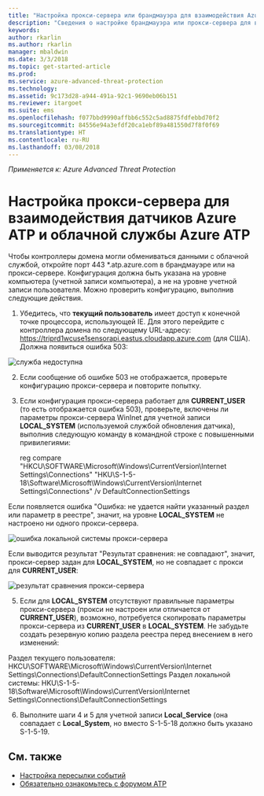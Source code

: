 ```yaml
---
title: "Настройка прокси-сервера или брандмауэра для взаимодействия Azure ATP с датчиком | Документы Майкрософт"
description: "Сведения о настройке брандмауэра или прокси-сервера для взаимодействия облачной службы Azure ATP и датчиков Azure ATP"
keywords: 
author: rkarlin
ms.author: rkarlin
manager: mbaldwin
ms.date: 3/3/2018
ms.topic: get-started-article
ms.prod: 
ms.service: azure-advanced-threat-protection
ms.technology: 
ms.assetid: 9c173d28-a944-491a-92c1-9690eb06b151
ms.reviewer: itargoet
ms.suite: ems
ms.openlocfilehash: f077bbd9990affbb6c552c5ad8875fdfebbd70f2
ms.sourcegitcommit: 84556e94a3efdf20ca1ebf89a481550d7f8f0f69
ms.translationtype: HT
ms.contentlocale: ru-RU
ms.lasthandoff: 03/08/2018
---
```

*Применяется к: Azure Advanced Threat Protection*



# <a name="configure-your-proxy-to-allow-communication-between-azure-atp-sensors-and-the-azure-atp-cloud-service"></a>Настройка прокси-сервера для взаимодействия датчиков Azure ATP и облачной службы Azure ATP

Чтобы контроллеры домена могли обмениваться данными с облачной службой, откройте порт 443 *.atp.azure.com в брандмауэре или на прокси-сервере. Конфигурация должна быть указана на уровне компьютера (учетной записи компьютера), а не на уровне учетной записи пользователя. Можно проверить конфигурацию, выполнив следующие действия.
 
1.  Убедитесь, что **текущий пользователь** имеет доступ к конечной точке процессора, использующей IE. Для этого перейдите с контроллера домена по следующему URL-адресу: https://triprd1wcuse1sensorapi.eastus.cloudapp.azure.com (для США). Должна появиться ошибка 503:

 ![служба недоступна](./media/service-unavailable.png)
 
2.  Если сообщение об ошибке 503 не отображается, проверьте конфигурацию прокси-сервера и повторите попытку.

3.  Если конфигурация прокси-сервера работает для **CURRENT_USER** (то есть отображается ошибка 503), проверьте, включены ли параметры прокси-сервера WinInet для учетной записи **LOCAL_SYSTEM** (используемой службой обновления датчика), выполнив следующую команду в командной строке с повышенными привилегиями:
 
    reg compare "HKCU\SOFTWARE\Microsoft\Windows\CurrentVersion\Internet Settings\Connections" "HKU\S-1-5-18\Software\Microsoft\Windows\CurrentVersion\Internet Settings\Connections" /v DefaultConnectionSettings

Если появляется ошибка "Ошибка: не удается найти указанный раздел или параметр в реестре", значит, на уровне **LOCAL_SYSTEM** не настроено ни одного прокси-сервера.
 
 ![ошибка локальной системы прокси-сервера](./media/proxy-local-system-error.png)

Если выводится результат "Результат сравнения: не совпадают", значит, прокси-сервер задан для **LOCAL_SYSTEM**, но не совпадает с прокси для **CURRENT_USER**:
 
  ![результат сравнения прокси-сервера](./media/proxy-result-compared.png)

5.  Если для **LOCAL_SYSTEM** отсутствуют правильные параметры прокси-сервера (прокси не настроен или отличается от **CURRENT_USER**), возможно, потребуется скопировать параметры прокси-сервера из **CURRENT_USER** в **LOCAL_SYSTEM**. Не забудьте создать резервную копию раздела реестра перед внесением в него изменений:

 Раздел текущего пользователя: HKCU\SOFTWARE\Microsoft\Windows\CurrentVersion\Internet Settings\Connections\DefaultConnectionSettings Раздел локальной системы: HKU\S-1-5-18\Software\Microsoft\Windows\CurrentVersion\Internet Settings\Connections\DefaultConnectionSettings

 
6.  Выполните шаги 4 и 5 для учетной записи **Local_Service** (она совпадает с **Local_System**, но вместо S-1-5-18 должно быть указано S-1-5-19.



## <a name="see-also"></a>См. также
- [Настройка пересылки событий](configure-event-forwarding.md)
- [Обязательно ознакомьтесь с форумом ATP](https://aka.ms/azureatpcommunity)
